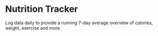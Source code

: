 # Nutrition Tracker
Log data daily to provide a running 7-day average overview of calories, weight, exercise and more.
